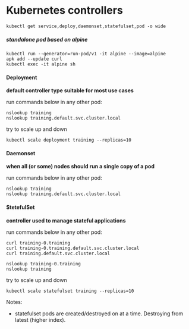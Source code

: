 # Kubernetes controllers

```
kubectl get service,deploy,daemonset,statefulset,pod -o wide
```

##### standalone pod based on alpine

```
kubectl run --generator=run-pod/v1 -it alpine --image=alpine
apk add --update curl
kubectl exec -it alpine sh
```

#### Deployment
**default controller type suitable for most use cases**

run commands below in any other pod:
```
nslookup training
nslookup training.default.svc.cluster.local
```

try to scale up and down
```
kubectl scale deployment training --replicas=10
```

#### Daemonset
**when all (or some) nodes should run a single copy of a pod**

run commands below in any other pod:
```
nslookup training
nslookup training.default.svc.cluster.local
```

#### StetefulSet
**controller used to manage stateful applications**

run commands below in any other pod:
```
curl training-0.training
curl training-0.training.default.svc.cluster.local
curl training.default.svc.cluster.local
```
```
nslookup training-0.training
nslookup training
```
try to scale up and down
```
kubectl scale statefulset training --replicas=10
```

Notes:

- statefulset pods are created/destroyed on at a time. Destroying from latest (higher index).